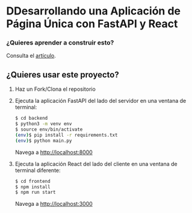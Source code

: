 # DDesarrollando una Aplicación de Página Única con FastAPI y React

### ¿Quieres aprender a construir esto?

Consulta el [artículo](https://testdriven.io/blog/fastapi-react/).

## ¿Quieres usar este proyecto?

1. Haz un Fork/Clona el repositorio

1. Ejecuta la aplicación FastAPI del lado del servidor en una ventana de terminal:

    ```sh
    $ cd backend
    $ python3 -m venv env
    $ source env/bin/activate
    (env)$ pip install -r requirements.txt
    (env)$ python main.py
    ```

    Navega a [http://localhost:8000](http://localhost:8000)

1. Ejecuta la aplicación React del lado del cliente en una ventana de terminal diferente:

    ```sh
    $ cd frontend
    $ npm install
    $ npm run start
    ```

    Navega a [http://localhost:3000](http://localhost:3000)

